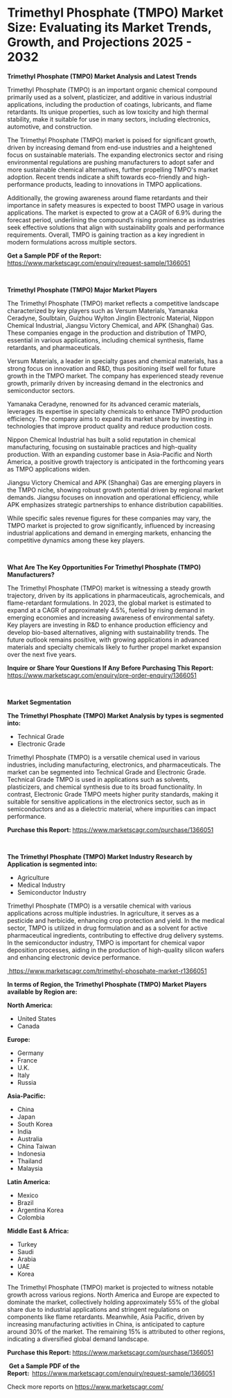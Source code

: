 <p><h1>Trimethyl Phosphate (TMPO) Market Size: Evaluating its Market Trends, Growth, and Projections 2025 - 2032</h1></p><p><strong>Trimethyl Phosphate (TMPO) Market Analysis and Latest Trends</strong></p>
<p><p>Trimethyl Phosphate (TMPO) is an important organic chemical compound primarily used as a solvent, plasticizer, and additive in various industrial applications, including the production of coatings, lubricants, and flame retardants. Its unique properties, such as low toxicity and high thermal stability, make it suitable for use in many sectors, including electronics, automotive, and construction.</p><p>The Trimethyl Phosphate (TMPO) market is poised for significant growth, driven by increasing demand from end-use industries and a heightened focus on sustainable materials. The expanding electronics sector and rising environmental regulations are pushing manufacturers to adopt safer and more sustainable chemical alternatives, further propelling TMPO's market adoption. Recent trends indicate a shift towards eco-friendly and high-performance products, leading to innovations in TMPO applications. </p><p>Additionally, the growing awareness around flame retardants and their importance in safety measures is expected to boost TMPO usage in various applications. The market is expected to grow at a CAGR of 6.9% during the forecast period, underlining the compound’s rising prominence as industries seek effective solutions that align with sustainability goals and performance requirements. Overall, TMPO is gaining traction as a key ingredient in modern formulations across multiple sectors.</p></p>
<p><strong>Get a Sample PDF of the Report:&nbsp;</strong> <a href="https://www.marketscagr.com/enquiry/request-sample/1366051?utm_campaign=2939&utm_medium=2&utm_source=Github&utm_content=ia&utm_term=02042025&utm_id=trimethyl-phosphate-tmpo">https://www.marketscagr.com/enquiry/request-sample/1366051</a></p>
<p>&nbsp;</p>
<p><strong>Trimethyl Phosphate (TMPO) Major Market Players</strong></p>
<p><p>The Trimethyl Phosphate (TMPO) market reflects a competitive landscape characterized by key players such as Versum Materials, Yamanaka Ceradyne, Soulbtain, Guizhou Wylton Jinglin Electronic Material, Nippon Chemical Industrial, Jiangsu Victory Chemical, and APK (Shanghai) Gas. These companies engage in the production and distribution of TMPO, essential in various applications, including chemical synthesis, flame retardants, and pharmaceuticals.</p><p>Versum Materials, a leader in specialty gases and chemical materials, has a strong focus on innovation and R&D, thus positioning itself well for future growth in the TMPO market. The company has experienced steady revenue growth, primarily driven by increasing demand in the electronics and semiconductor sectors. </p><p>Yamanaka Ceradyne, renowned for its advanced ceramic materials, leverages its expertise in specialty chemicals to enhance TMPO production efficiency. The company aims to expand its market share by investing in technologies that improve product quality and reduce production costs.</p><p>Nippon Chemical Industrial has built a solid reputation in chemical manufacturing, focusing on sustainable practices and high-quality production. With an expanding customer base in Asia-Pacific and North America, a positive growth trajectory is anticipated in the forthcoming years as TMPO applications widen.</p><p>Jiangsu Victory Chemical and APK (Shanghai) Gas are emerging players in the TMPO niche, showing robust growth potential driven by regional market demands. Jiangsu focuses on innovation and operational efficiency, while APK emphasizes strategic partnerships to enhance distribution capabilities.</p><p>While specific sales revenue figures for these companies may vary, the TMPO market is projected to grow significantly, influenced by increasing industrial applications and demand in emerging markets, enhancing the competitive dynamics among these key players.</p></p>
<p>&nbsp;</p>
<p><strong>What Are The Key Opportunities For Trimethyl Phosphate (TMPO) Manufacturers?</strong></p>
<p><p>The Trimethyl Phosphate (TMPO) market is witnessing a steady growth trajectory, driven by its applications in pharmaceuticals, agrochemicals, and flame-retardant formulations. In 2023, the global market is estimated to expand at a CAGR of approximately 4.5%, fueled by rising demand in emerging economies and increasing awareness of environmental safety. Key players are investing in R&D to enhance production efficiency and develop bio-based alternatives, aligning with sustainability trends. The future outlook remains positive, with growing applications in advanced materials and specialty chemicals likely to further propel market expansion over the next five years.</p></p>
<p><strong>Inquire or Share Your Questions If Any Before Purchasing This Report:</strong> <a href="https://www.marketscagr.com/enquiry/pre-order-enquiry/1366051?utm_campaign=2939&utm_medium=2&utm_source=Github&utm_content=ia&utm_term=02042025&utm_id=trimethyl-phosphate-tmpo">https://www.marketscagr.com/enquiry/pre-order-enquiry/1366051</a></p>
<p>&nbsp;</p>
<p><strong>Market Segmentation</strong></p>
<p><strong>The Trimethyl Phosphate (TMPO) Market Analysis by types is segmented into:</strong></p>
<p><ul><li>Technical Grade</li><li>Electronic Grade</li></ul></p>
<p><p>Trimethyl Phosphate (TMPO) is a versatile chemical used in various industries, including manufacturing, electronics, and pharmaceuticals. The market can be segmented into Technical Grade and Electronic Grade. Technical Grade TMPO is used in applications such as solvents, plasticizers, and chemical synthesis due to its broad functionality. In contrast, Electronic Grade TMPO meets higher purity standards, making it suitable for sensitive applications in the electronics sector, such as in semiconductors and as a dielectric material, where impurities can impact performance.</p></p>
<p><strong>Purchase this Report:&nbsp;</strong><a href="https://www.marketscagr.com/purchase/1366051?utm_campaign=2939&utm_medium=2&utm_source=Github&utm_content=ia&utm_term=02042025&utm_id=trimethyl-phosphate-tmpo">https://www.marketscagr.com/purchase/1366051</a></p>
<p>&nbsp;</p>
<p><strong>The Trimethyl Phosphate (TMPO) Market Industry Research by Application is segmented into:</strong></p>
<p><ul><li>Agriculture</li><li>Medical Industry</li><li>Semiconductor Industry</li></ul></p>
<p><p>Trimethyl Phosphate (TMPO) is a versatile chemical with various applications across multiple industries. In agriculture, it serves as a pesticide and herbicide, enhancing crop protection and yield. In the medical sector, TMPO is utilized in drug formulation and as a solvent for active pharmaceutical ingredients, contributing to effective drug delivery systems. In the semiconductor industry, TMPO is important for chemical vapor deposition processes, aiding in the production of high-quality silicon wafers and enhancing electronic device performance.</p></p>
<p><a href="https://www.marketscagr.com/trimethyl-phosphate-market-r1366051?utm_campaign=2939&utm_medium=2&utm_source=Github&utm_content=ia&utm_term=02042025&utm_id=trimethyl-phosphate-tmpo">&nbsp;https://www.marketscagr.com/trimethyl-phosphate-market-r1366051</a></p>
<p><strong>In terms of Region, the Trimethyl Phosphate (TMPO) Market Players available by Region are:</strong></p>
<p>
    <p> <strong> North America: </strong>
        <ul>
            <li>United States</li>
            <li>Canada</li>
        </ul>
        </p> 
    <p> <strong> Europe: </strong>
        <ul>
            <li>Germany</li>
            <li>France</li>
            <li>U.K.</li>
            <li>Italy</li>
            <li>Russia</li>
        </ul>
        </p> 
    <p> <strong> Asia-Pacific: </strong>
        <ul>
            <li>China</li>
            <li>Japan</li>
            <li>South Korea</li>
            <li>India</li>
            <li>Australia</li>
            <li>China Taiwan</li>
            <li>Indonesia</li>
            <li>Thailand</li>
            <li>Malaysia</li>
        </ul>
        </p> 
    <p> <strong> Latin America: </strong>
        <ul>
            <li>Mexico</li>
            <li>Brazil</li>
            <li>Argentina Korea</li>
            <li>Colombia</li>
        </ul>
        </p> 
    <p> <strong> Middle East & Africa: </strong>
        <ul>
            <li>Turkey</li>
            <li>Saudi</li>
            <li>Arabia</li>
            <li>UAE</li>
            <li>Korea</li>
        </ul>
    </p>
    </p>
<p><p>The Trimethyl Phosphate (TMPO) market is projected to witness notable growth across various regions. North America and Europe are expected to dominate the market, collectively holding approximately 55% of the global share due to industrial applications and stringent regulations on components like flame retardants. Meanwhile, Asia Pacific, driven by increasing manufacturing activities in China, is anticipated to capture around 30% of the market. The remaining 15% is attributed to other regions, indicating a diversified global demand landscape.</p></p>
<p><strong>Purchase this Report: </strong><a href="https://www.marketscagr.com/purchase/1366051?utm_campaign=2939&utm_medium=2&utm_source=Github&utm_content=ia&utm_term=02042025&utm_id=trimethyl-phosphate-tmpo">https://www.marketscagr.com/purchase/1366051</a></p>
<p>&nbsp;<strong>Get a Sample PDF of the Report:&nbsp;&nbsp;</strong><a href="https://www.marketscagr.com/enquiry/request-sample/1366051?utm_campaign=2939&utm_medium=2&utm_source=Github&utm_content=ia&utm_term=02042025&utm_id=trimethyl-phosphate-tmpo">https://www.marketscagr.com/enquiry/request-sample/1366051</a></p>
<p><strong></strong></p>
<p>Check more reports on <a href="https://www.marketscagr.com/?utm_campaign=2939&utm_medium=2&utm_source=Github&utm_content=ia&utm_term=02042025&utm_id=trimethyl-phosphate-tmpo">https://www.marketscagr.com/</a></p>
